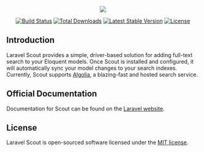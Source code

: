 <p align="center"><img src="https://laravel.com/assets/img/components/logo-scout.svg"></p>

<p align="center">
<a href="https://travis-ci.org/laravel/scout"><img src="https://travis-ci.org/laravel/scout.svg" alt="Build Status"></a>
<a href="https://packagist.org/packages/laravel/scout"><img src="https://poser.pugx.org/laravel/scout/d/total.svg" alt="Total Downloads"></a>
<a href="https://packagist.org/packages/laravel/scout"><img src="https://poser.pugx.org/laravel/scout/v/stable.svg" alt="Latest Stable Version"></a>
<a href="https://packagist.org/packages/laravel/scout"><img src="https://poser.pugx.org/laravel/scout/license.svg" alt="License"></a>
</p>

## Introduction

Laravel Scout provides a simple, driver-based solution for adding full-text search to your Eloquent models. Once Scout is installed and configured, it will automatically sync your model changes to your search indexes. Currently, Scout supports [Algolia](https://www.algolia.com/), a blazing-fast and hosted search service.

## Official Documentation

Documentation for Scout can be found on the [Laravel website](https://laravel.com/docs/master/scout).

## License

Laravel Scout is open-sourced software licensed under the [MIT license](https://opensource.org/licenses/MIT).

